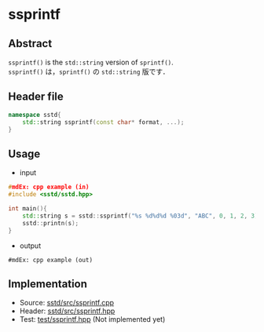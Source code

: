 # ssprintf
## Abstract
`ssprintf()` is the `std::string` version of  `sprintf()`.  
`ssprintf()` は，`sprintf()` の `std::string` 版です．

## Header file
```cpp
namespace sstd{
    std::string ssprintf(const char* format, ...);
}
```

## Usage
- input
```cpp
#mdEx: cpp example (in)
#include <sstd/sstd.hpp>

int main(){
    std::string s = sstd::ssprintf("%s %d%d%d %03d", "ABC", 0, 1, 2, 3);
    sstd::printn(s);
}
```
- output  
```
#mdEx: cpp example (out)
```

## Implementation
- Source: [sstd/src/ssprintf.cpp](https://github.com/admiswalker/SubStandardLibrary-SSTD-/blob/master/sstd/src/ssprintf.cpp)
- Header: [sstd/src/ssprintf.hpp](https://github.com/admiswalker/SubStandardLibrary-SSTD-/blob/master/sstd/src/ssprintf.hpp)
- Test: [test/ssprintf.hpp](https://github.com/admiswalker/SubStandardLibrary-SSTD-/blob/master/test/ssprintf.hpp)
  (Not implemented yet)

